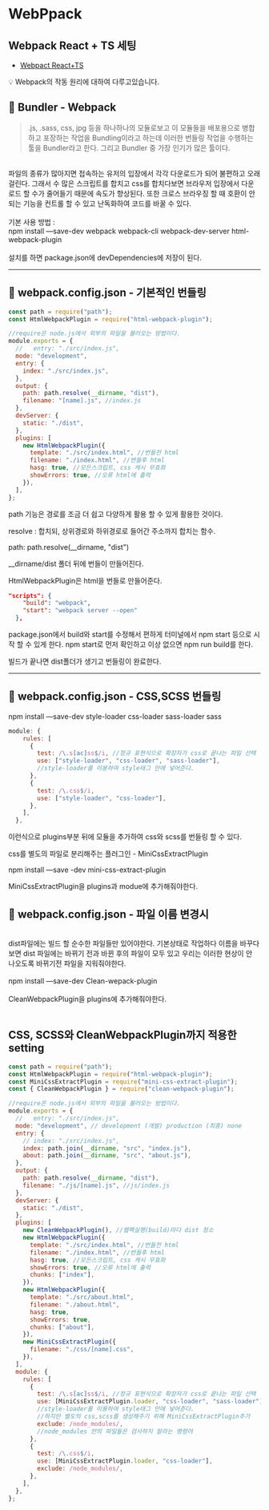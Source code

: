 # WebPpack

## Webpack React + TS 세팅

- <a href="https://github.com/qufvkdlej/WebpackReactTs">Webpact React+TS</a>

<aside>
💡 Webpack의 작동 원리에 대하여 다루고있습니다.

</aside>

## 👀 Bundler - Webpack

> .js, .sass, css, jpg 등을 하나하나의 모듈로보고 이 모듈들을 배포용으로 병합하고 포장하는 작업을 Bundling이라고 하는데 이러한 번들링 작업을 수행하는 툴을 Bundler라고 한다. 그리고 Bundler 중 가장 인기가 많은 툴이다.

<br/>
파일의 종류가 많아지면 접속하는 유저의 입장에서 각각 다운로드가 되어 불편하고 오래걸린다. 그래서 수 많은 스크립트를 합치고 css를 합치다보면 브라우저 입장에서 다운로드 할 수가 줄어들기 때문에 속도가 향상된다.  또한 크로스 브라우징 할 때 호환이 안 되는 기능을 컨트롤 할 수 있고 난독화하여 코드를 바꿀 수 있다.
<br/><br/>
기본 사용 방법 : <br/>npm install —save-dev webpack webpack-cli webpack-dev-server html-webpack-plugin
<br/><br/>
설치를 하면 package.json에 devDependencies에 저장이 된다.

---

## 💭 webpack.config.json - 기본적인 번들링

```jsx
const path = require("path");
const HtmlWebpackPlugin = require("html-webpack-plugin");

//require은 node.js에서 외부의 파일을 불러오는 방법이다.
module.exports = {
  //   entry: "./src/index.js",
  mode: "development",
  entry: {
    index: "./src/index.js",
  },
  output: {
    path: path.resolve(__dirname, "dist"),
    filename: "[name].js", //index.js
  },
  devServer: {
    static: "./dist",
  },
  plugins: [
    new HtmlWebpackPlugin({
      template: "./src/index.html", //번들전 html
      filename: "./index.html", //번들후 html
      hasg: true, //모든스크립트, css 캐시 무효화
      showErrors: true, //오류 html에 출력
    }),
  ],
};
```

path 기능은 경로를 조금 더 쉽고 다양하게 활용 할 수 있게 활용한 것이다.

resolve : 합치되, 상위경로와 하위경로로 들어간 주소까지 합치는 함수.

path: path.resolve(\_\_dirname, "dist")

\_\_dirname/dist 폴더 뒤에 번들이 만들어진다.

HtmlWebpackPlugin은 html을 번들로 만들어준다.

```json
"scripts": {
    "build": "webpack",
    "start": "webpack server --open"
  },
```

package.json에서 build와 start를 수정해서 편하게 터미널에서 npm start 등으로 시작 할 수 있게 한다. npm start로 먼저 확인하고 이상 없으면 npm run build를 한다.

빌드가 끝나면 dist폴더가 생기고 번들링이 완료한다.

---

## 💭 webpack.config.json - CSS,SCSS 번들링

npm install —save-dev style-loader css-loader sass-loader sass

```jsx
module: {
    rules: [
      {
        test: /\.s[ac]ss$/i, //정규 표현식으로 확장자가 css로 끝나는 파일 선택
        use: ["style-loader", "css-loader", "sass-loader"],
        //style-loader를 이용하여 style태그 안에 넣어준다.
      },
      {
        test: /\.css$/i,
        use: ["style-loader", "css-loader"],
      },
    ],
  },
```

이런식으로 plugins부분 뒤에 모듈을 추가하여 css와 scss를 번들링 할 수 있다.

css를 별도의 파일로 분리해주는 플러그인 - MiniCssExtractPlugin

npm install —save -dev mini-css-extract-plugin

MiniCssExtractPlugin을 plugins과 modue에 추가해줘야한다.

## 💭 webpack.config.json - 파일 이름 변경시

<br/>
dist파일에는 빌드 할 순수한 파일들만 있어야한다. 기본상태로 작업하다 이름을 바꾸다보면 dist 파일에는 바뀌기 전과 바뀐 후의 파일이 모두 있고 우리는 이러한 현상이 안 나오도록 바뀌기전 파일을 지워줘야한다.
<br/><br/>
npm install —save-dev Clean-wepack-plugin
<br/><br/>
CleanWebpackPlugin을 plugins에 추가해줘야한다.
<br/><br/>

## CSS, SCSS와 CleanWebpackPlugin까지 적용한 setting

```jsx
const path = require("path");
const HtmlWebpackPlugin = require("html-webpack-plugin");
const MiniCssExtractPlugin = require("mini-css-extract-plugin");
const { CleanWebpackPlugin } = require("clean-webpack-plugin");

//require은 node.js에서 외부의 파일을 불러오는 방법이다.
module.exports = {
  //   entry: "./src/index.js",
  mode: "development", // development (개발) production (최종) none
  entry: {
    // index: "./src/index.js",
    index: path.join(__dirname, "src", "index.js"),
    about: path.join(__dirname, "src", "about.js"),
  },
  output: {
    path: path.resolve(__dirname, "dist"),
    filename: "./js/[name].js", //js/index.js
  },
  devServer: {
    static: "./dist",
  },
  plugins: [
    new CleanWebpackPlugin(), //웹팩실행(build)마다 dist 청소
    new HtmlWebpackPlugin({
      template: "./src/index.html", //번들전 html
      filename: "./index.html", //번들후 html
      hasg: true, //모든스크립트, css 캐시 무효화
      showErrors: true, //오류 html에 출력
      chunks: ["index"],
    }),
    new HtmlWebpackPlugin({
      template: "./src/about.html",
      filename: "./about.html",
      hasg: true,
      showErrors: true,
      chunks: ["about"],
    }),
    new MiniCssExtractPlugin({
      filename: "./css/[name].css",
    }),
  ],
  module: {
    rules: [
      {
        test: /\.s[ac]ss$/i, //정규 표현식으로 확장자가 css로 끝나는 파일 선택
        use: [MiniCssExtractPlugin.loader, "css-loader", "sass-loader"],
        //style-loader를 이용하여 style태그 안에 넣어준다.
        //하지만 별도의 css,scss를 생성해주기 위해 MiniCssExtractPlugin추가
        exclude: /node_modules/,
        //node_modules 안의 파일들은 검사하지 말라는 명령어
      },
      {
        test: /\.css$/i,
        use: [MiniCssExtractPlugin.loader, "css-loader"],
        exclude: /node_modules/,
      },
    ],
  },
};
```
